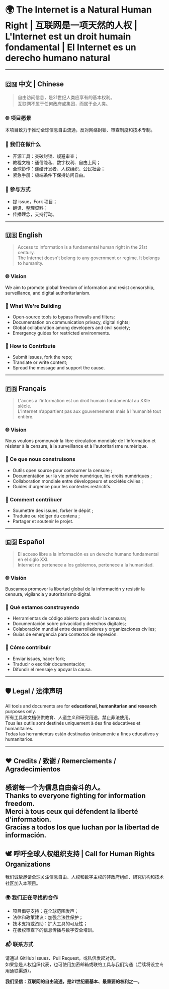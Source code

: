 # 🌍 The Internet is a Natural Human Right | 互联网是一项天然的人权 | L'Internet est un droit humain fondamental | El Internet es un derecho humano natural

---

## 🇨🇳 中文 | Chinese

> 自由访问信息，是21世纪人类应享有的基本权利。  
> 互联网不属于任何政府或集团，而属于全人类。

### 🌐 项目愿景
本项目致力于推动全球信息自由流通，反对网络封锁、审查制度和技术专制。

### 🔧 我们在做什么
- 开源工具：突破封锁、规避审查；
- 教程文档：通信隐私、数字权利、自由上网；
- 全球协作：连结开发者、人权组织、公民社会；
- 紧急手册：极端条件下保持访问自由。

### 🤝 参与方式
- 提 issue，Fork 项目；
- 翻译、整理资料；
- 传播理念，支持行动。

---

## 🇺🇸 English

> Access to information is a fundamental human right in the 21st century.  
> The Internet doesn't belong to any government or regime. It belongs to humanity.

### 🌐 Vision
We aim to promote global freedom of information and resist censorship, surveillance, and digital authoritarianism.

### 🔧 What We're Building
- Open-source tools to bypass firewalls and filters;
- Documentation on communication privacy, digital rights;
- Global collaboration among developers and civil society;
- Emergency guides for restricted environments.

### 🤝 How to Contribute
- Submit issues, fork the repo;
- Translate or write content;
- Spread the message and support the cause.

---

## 🇫🇷 Français

> L'accès à l'information est un droit humain fondamental au XXIe siècle.  
> L’Internet n’appartient pas aux gouvernements mais à l’humanité tout entière.

### 🌐 Vision
Nous voulons promouvoir la libre circulation mondiale de l'information et résister à la censure, à la surveillance et à l'autoritarisme numérique.

### 🔧 Ce que nous construisons
- Outils open source pour contourner la censure ;
- Documentation sur la vie privée numérique, les droits numériques ;
- Collaboration mondiale entre développeurs et sociétés civiles ;
- Guides d'urgence pour les contextes restrictifs.

### 🤝 Comment contribuer
- Soumettre des issues, forker le dépôt ;
- Traduire ou rédiger du contenu ;
- Partager et soutenir le projet.

---

## 🇪🇸 Español

> El acceso libre a la información es un derecho humano fundamental en el siglo XXI.  
> Internet no pertenece a los gobiernos, pertenece a la humanidad.

### 🌐 Visión
Buscamos promover la libertad global de la información y resistir la censura, vigilancia y autoritarismo digital.

### 🔧 Qué estamos construyendo
- Herramientas de código abierto para eludir la censura;
- Documentación sobre privacidad y derechos digitales;
- Colaboración mundial entre desarrolladores y organizaciones civiles;
- Guías de emergencia para contextos de represión.

### 🤝 Cómo contribuir
- Enviar issues, hacer fork;
- Traducir o escribir documentación;
- Difundir el mensaje y apoyar la causa.

---

## 🛡️ Legal / 法律声明

All tools and documents are for **educational, humanitarian and research** purposes only.  
所有工具和文档仅供教育、人道主义和研究用途，禁止非法使用。  
Tous les outils sont destinés uniquement à des fins éducatives et humanitaires.  
Todas las herramientas están destinadas únicamente a fines educativos y humanitarios.

---

## ❤️ Credits / 致谢 / Remerciements / Agradecimientos

感谢每一个为信息自由奋斗的人。  
Thanks to everyone fighting for information freedom.  
Merci à tous ceux qui défendent la liberté d'information.  
Gracias a todos los que luchan por la libertad de información.
---

## 🕊️ 呼吁全球人权组织支持 | Call for Human Rights Organizations

我们诚挚邀请全球关注信息自由、人权和数字主权的非政府组织、研究机构和技术社区加入本项目。

### 🌍 我们正在寻找的合作
- 项目倡导支持：在全球范围发声；
- 法律和政策建议：加强合法性保护；
- 技术支持或资助：扩大工具的可及性；
- 在极权审查下的信息传播与数字安全培训。

### 📬 联系方式
请通过 GitHub Issues、Pull Request，或私信发起对话。  
如果您是人权组织代表，也可使用加密邮箱或联络工具与我们沟通（后续将设立专用通联渠道）。

**我们坚信：互联网的自由流通，是21世纪最基本、最重要的权利之一。**

